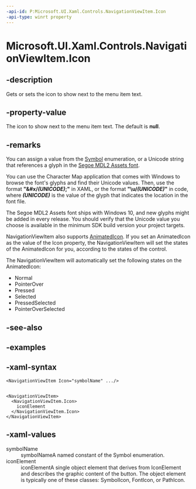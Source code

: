 ```yaml
---
-api-id: P:Microsoft.UI.Xaml.Controls.NavigationViewItem.Icon
-api-type: winrt property
---
```

<!-- Property syntax.
public IconElement Icon { get;  set; }
-->

# Microsoft.UI.Xaml.Controls.NavigationViewItem.Icon

## -description

Gets or sets the icon to show next to the menu item text.

## -property-value

The icon to show next to the menu item text. The default is **null**.

## -remarks

You can assign a value from the [Symbol](/uwp/api/windows.ui.xaml.controls.symbol) enumeration, or a Unicode string that references a glyph in the [Segoe MDL2 Assets font](https://docs.microsoft.com/windows/uwp/design/style/segoe-ui-symbol-font).

You can use the Character Map application that comes with Windows to browse the font's glyphs and find their Unicode values. Then, use the format **"&#x/_(UNICODE)_;"** in XAML, or the format **"\u/_(UNICODE)_"** in code, where **_(UNICODE)_** is the value of the glyph that indicates the location in the font file.

The Segoe MDL2 Assets font ships with Windows 10, and new glyphs might be added in every release. You should verify that the Unicode value you choose is available in the minimum SDK build version your project targets.

NavigationViewItem also supports [AnimatedIcon](/uwp/api/Microsoft.xaml.controls.animatedicon). If you set an AnimatedIcon as the value of the Icon property, the NavigationViewItem will set the states of the AnimatedIcon for you, according to the states of the control.

The NavigationViewItem will automatically set the following states on the AnimatedIcon:

* Normal
* PointerOver
* Pressed
* Selected
* PressedSelected
* PointerOverSelected

## -see-also

## -examples

## -xaml-syntax

```xaml
<NavigationViewItem Icon="symbolName" .../>


<NavigationViewItem>
  <NavigationViewItem.Icon>
    iconElement
  </NavigationViewItem.Icon>
</NavigationViewItem>
```

## -xaml-values

<dl><dt>symbolName</dt><dd>symbolNameA named constant of the Symbol enumeration.</dd>
<dt>iconElement</dt><dd>iconElementA single object element that derives from IconElement and describes the graphic content of the button. The object element is typically one of these classes: SymbolIcon, FontIcon, or PathIcon.</dd>
</dl>
